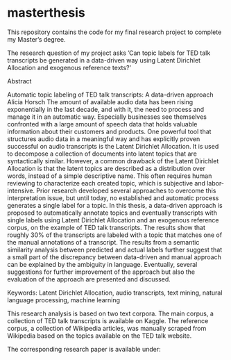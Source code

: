 # masterthesis

This repository contains the code for my final research project to complete my Master’s degree. 

The research question of my project asks ’Can topic labels for TED talk transcripts be generated in a data-driven way using Latent Dirichlet Allocation and exogenous reference texts?'

Abstract

Automatic topic labeling of TED talk transcripts: A data-driven approach
Alicia Horsch
The amount of available audio data has been rising exponentially in the last decade, and with it, the need to process and manage it in an automatic way. Especially businesses see themselves confronted with a large amount of speech data that holds valuable information about their customers and products. One powerful tool that structures audio data in a meaningful way and has explicitly proven successful on audio transcripts is the Latent Dirichlet Allocation. It is used to decompose a collection of documents into latent topics that are syntactically similar. However, a common drawback of the Latent Dirichlet Allocation is that the latent topics are described as a distribution over words, instead of a simple descriptive name. This often requires human reviewing to characterize each created topic, which is subjective and labor-intensive. Prior research developed several approaches to overcome this interpretation issue, but until today, no established and automatic process generates a single label for a topic. In this thesis, a data-driven approach is proposed to automatically annotate topics and eventually transcripts with single labels using Latent Dirichlet Allocation and an exogenous reference corpus, on the example of TED talk transcripts. The results show that roughly 30% of the transcripts are labeled with a topic that matches one of the manual annotations of a transcript. The results from a semantic similarity analysis between predicted and actual labels further suggest that a small part of the discrepancy between data-driven and manual approach can be explained by the ambiguity in language. Eventually, several suggestions for further improvement of the approach but also the evaluation of the approach are presented and discussed.

Keywords: Latent Dirichlet Allocation, audio transcripts, text mining, natural language processing, machine learning

This research analysis is based on two text corpora. The main corpus, a collection of TED talk transcripts is available on Kaggle. The reference corpus, a collection of Wikipedia articles, was manually scraped from Wikipedia based on the topics available on the TED talk website. 

The corresponding research paper is available under:
